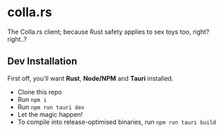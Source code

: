 # colla.rs
The Colla.rs client; because Rust safety applies to sex toys too, right? right..?

## Dev Installation
First off, you'll want **Rust**, **Node/NPM** and **Tauri** installed.

- Clone this repo
- Run `npm i`
- Run `npm run tauri dev`
- Let the magic happen!
- To compile into release-optimised binaries, run `npm run tauri build`
